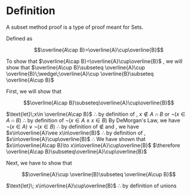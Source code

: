 # Definition
A subset method proof is a type of proof meant for Sets.

Defined as

$$\overline{A\cap B}=\overline{A}\cup\overline{B}$$

To show that $\overline{A\cap B}=\overline{A}\cup\overline{B}$ , we will show that $\overline{A\cup B}\subseteq \overline{A}\cup \overline{B}\;\wedge\;\overline{A}\cup \overline{B}\subseteq \overline{A\cup B}$ 

First, we will show that

$$\overline{A\cap B}\subseteq\overline{A}\cup\overline{B}$$

$\text{let}\;x\in \overline{A\cap B}$
$\therefore$ by definition of [](Definitions.md#Complement|complements), $x\notin A\cap B$ or $\neg(x\in A\cap B)$
$\therefore$ by definition of [](Definitions.md#Intersection|intersections) $\neg(x\in A\wedge x\in B)$
By DeMorgan's Law, we have $\neg(x\in A)\vee\neg(x\in B)$
$\therefore$ by definition of $\notin$ and [](Definitions.md#Complement|complements), we have $x\in\overline{A}\vee x\in\overline{B}$
$\therefore$ by definition of [](Definitions.md#Union|unions), $x\in\overline{A}\cup\overline{B}$
$\therefore$ We have shown that $x\in\overline{A\cap B}\to x\in\overline{A}\cup\overline{B}$
$\therefore \overline{A\cap B}\subseteq\overline{A}\cup\overline{B}$ 

Next, we have to show that 

$$\overline{A}\cup \overline{B}\subseteq \overline{A\cup B}$$

$\text{let}\; x\in\overline{A}\cup\overline{B}$
$\therefore$ by definition of unions